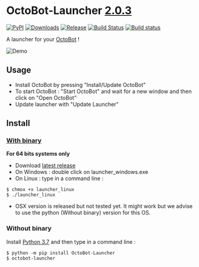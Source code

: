 # OctoBot-Launcher [2.0.3](https://github.com/Drakkar-Software/OctoBot-Launcher/tree/master/CHANGELOG.md)
[![PyPI](https://img.shields.io/pypi/v/OctoBot-Launcher.svg)](https://pypi.python.org/pypi/OctoBot-Launcher/)
[![Downloads](https://pepy.tech/badge/octobot-launcher/month)](https://pepy.tech/project/octobot-launcher)
[![Release](https://img.shields.io/github/downloads/Drakkar-Software/OctoBot-Launcher/total.svg)](https://github.com/Drakkar-Software/OctoBot-Launcher/releases)
[![Build Status](https://api.travis-ci.org/Drakkar-Software/OctoBot-Launcher.svg?branch=master)](https://travis-ci.org/Drakkar-Software/OctoBot-Launcher) 
[![Build status](https://ci.appveyor.com/api/projects/status/bcb75xy9dch6c3nx?svg=true)](https://ci.appveyor.com/project/Herklos/octobot-Launcher)


A launcher for your [OctoBot](https://github.com/Drakkar-Software/OctoBot) ! 

![Demo](../assets/octobot_launcher.gif)

## Usage
- Install OctoBot by pressing "Install/Update OctoBot"
- To start OctoBot : "Start OctoBot" and wait for a new window and then click on "Open OctoBot"
- Update launcher with "Update Launcher"

## Install

### [With binary](https://github.com/Drakkar-Software/OctoBot-Launcher/releases)
**For 64 bits systems only**
- Download [latest release](https://github.com/Drakkar-Software/OctoBot-Launcher/releases)
- On Windows : double click on launcher_windows.exe
- On Linux : type in a command line : 
``` {.sourceCode .bash}
$ chmox +x launcher_linux
$ ./launcher_linux
```
- OSX version is released but not tested yet. It might work but we advise to use the python (Without binary) version for this OS.

### Without binary
Install [Python 3.7](https://www.python.org/downloads/) and then type in a command line : 
``` {.sourceCode .bash}
$ python -m pip install OctoBot-Launcher
$ octobot-launcher
```

